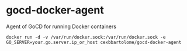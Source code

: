 # gocd-docker-agent
Agent of GoCD for running Docker containers

```
docker run -d -v /var/run/docker.sock:/var/run/docker.sock -e GO_SERVER=your.go.server.ip_or_host cexbbartolome/gocd-docker-agent
```

